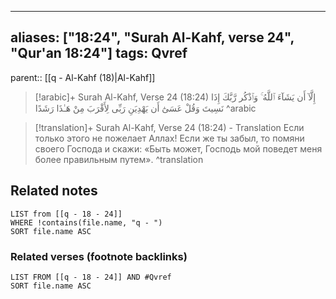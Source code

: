 
---
aliases: ["18:24", "Surah Al-Kahf, verse 24", "Qur'an 18:24"]
tags: Qvref
---

parent:: [[q - Al-Kahf (18)|Al-Kahf]]

> [!arabic]+ Surah Al-Kahf, Verse 24 (18:24)
> <span class="quran-arabic">إِلَّآ أَن يَشَآءَ ٱللَّهُ ۚ وَٱذْكُر رَّبَّكَ إِذَا نَسِيتَ وَقُلْ عَسَىٰٓ أَن يَهْدِيَنِ رَبِّى لِأَقْرَبَ مِنْ هَـٰذَا رَشَدًا</span>
^arabic

> [!translation]+ Surah Al-Kahf, Verse 24 (18:24) - Translation
> Если только этого не пожелает Аллах! Если же ты забыл, то помяни своего Господа и скажи: «Быть может, Господь мой поведет меня более правильным путем».
^translation



## Related notes
```dataview
LIST from [[q - 18 - 24]]
WHERE !contains(file.name, "q - ")
SORT file.name ASC
```

### Related verses (footnote backlinks)
```dataview
LIST FROM [[q - 18 - 24]] AND #Qvref
SORT file.name ASC
```

